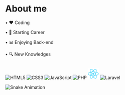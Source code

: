 # About me

• ❤️ Coding

• 💼 Starting Career

• 📊 Enjoying Back-end

• 🔍 New Knowledges

<div style="display: inline_block"><br>
  <img height="35" title="HTML5" src="https://cdn.jsdelivr.net/gh/devicons/devicon/icons/html5/html5-original.svg">
  <img height="35" title="CSS3" src="https://cdn.jsdelivr.net/gh/devicons/devicon/icons/css3/css3-original.svg">
  <img height="35" title="JavaScript" src="https://cdn.jsdelivr.net/gh/devicons/devicon/icons/javascript/javascript-original.svg">
  <img height="40" title="PHP" src="https://cdn.jsdelivr.net/gh/devicons/devicon/icons/php/php-plain.svg">
  <img height="35" title="React Native" alt="react-native" src="https://raw.githubusercontent.com/devicons/devicon/master/icons/react/react-original.svg">
  <img height="35" title="Laravel" src="https://upload.wikimedia.org/wikipedia/commons/thumb/9/9a/Laravel.svg/115px-Laravel.svg.png?20190820171151">
<div>

![Snake Animation](https://github.com/Pabbraga/Pabbraga/blob/output/github-contribution-grid-snake.svg)
